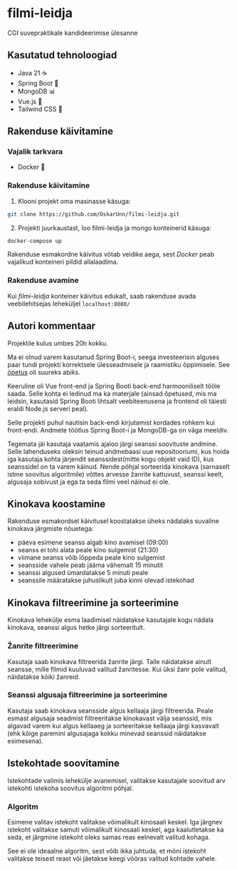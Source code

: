 # filmi-leidja
CGI suvepraktikale kandideerimise ülesanne

## Kasutatud tehnoloogiad
- Java 21 ☕️
- Spring Boot 🍃
- MongoDB 📊
- Vue.js 🌟
- Tailwind CSS 💨

## Rakenduse käivitamine
### Vajalik tarkvara
- Docker 🐋

### Rakenduse käivitamine
1. Klooni projekt oma masinasse käsuga:
```bash
git clone https://github.com/OskarUnn/filmi-leidja.git
```
2. Projekti juurkaustast, loo filmi-leidja ja mongo konteinerid käsuga:
```bash
docker-compose up
```
Rakenduse esmakordne käivitus võtab veidike aega, sest _Docker_ peab
vajalikud konteineri pildid allalaadima.

### Rakenduse avamine
Kui _filmi-leidja_ konteiner käivitus edukalt, saab rakenduse avada
veebilehitsejas leheküljel `localhost:8080/`

## Autori kommentaar
Projektile kulus umbes 20h kokku.

Ma ei olnud varem kasutanud Spring Boot-i, seega investeerisin alguses paar tundi projekti korrektsele
ülesseadmisele ja raamistiku õppimisele. See [õpetus](https://www.youtube.com/watch?v=ssj0CGxv60k)
oli suureks abiks.

Keeruline oli Vue front-end ja Spring Booti back-end harmooniliselt tööle saada. Selle
kohta ei ledinud ma ka materjale (ainsad õpetused, mis ma leidsin, kasutasid Spring
Booti lihtsalt veebiteenusena ja frontend oli täiesti eraldi Node.js serveri peal).

Selle projekti puhul nautisin back-endi kirjutamist kordades rohkem kui front-endi. Andmete töötlus Spring Boot-i
ja MongoDB-ga on väga meeldiv.

Tegemata jäi kasutaja vaatamis ajaloo järgi seanssi soovituste andmine. Selle lahenduseks oleksin teinud
andmebaasi uue repositooriumi, kus hoida iga kasutaja kohta järjendit seanssidest(mitte kogu objekt vaid ID), kus
seanssidel on ta varem käinud. Nende põhjal sorteerida kinokava (sarnaselt istme soovitus algoritmile) võttes arvesse
žanrite kattuvust, seanssi keelt, algusaja sobivust ja ega ta seda filmi veel näinud ei ole.

## Kinokava koostamine
Rakenduse esmakordsel käivitusel koostatakse üheks nädalaks suvaline kinokava järgmiste nõuetega:
- päeva esimene seanss algab kino avamisel (09:00)
- seanss ei tohi alata peale kino sulgemist (21:30)
- viimane seanss võib lõppeda peale kino sulgemist
- seansside vahele peab jääma vähemalt 15 minutit
- seanssi algused ümardatakse 5 minuti peale
- seanssile määratakse juhuslikult juba kinni olevad istekohad

## Kinokava filtreerimine ja sorteerimine
Kinokava lehekülje esma laadimisel näidatakse kasutajale kogu nädala kinokava, seanssi algus
hetke järgi sorteeritult.

### Žanrite filtreerimine
Kasutaja saab kinokava filtreerida žanrite järgi. Talle näidatakse ainult seansse, mille filmid
kuuluvad valitud žanritesse. Kui üksi žanr pole valitud, näidatakse kõiki žanreid.

### Seanssi algusaja filtreerimine ja sorteerimine
Kasutaja saab kinokava seansside algus kellaaja järgi filtreerida. Peale esmast algusaja
seadmist filtreeritakse kinokavast välja seanssid, mis algavad varem kui algus kellaaeg
ja sorteeritakse kellaaja järgi kasvavalt (ehk kõige paremini algusajaga kokku minevad
seanssid näidatakse esimesena).

## Istekohtade soovitamine
Istekohtade valimis lehekülje avanemisel, valitakse kasutajale soovitud arv istekohti
istekoha soovitus algoritmi põhjal.

### Algoritm
Esimene valitav istekoht valitakse võimalikult kinosaali keskel. Iga järgnev istekoht
valitakse samuti võimalikult kinosaali keskel, aga kaalutletakse ka seda, et järgmine istekoht
oleks samas reas eelnevalt valitud kohaga.

See ei ole ideaalne algoritm, sest võib ikka juhtuda, et mõni istekoht valitakse teisest reast
või jäetakse keegi võõras valitud kohtade vahele.
